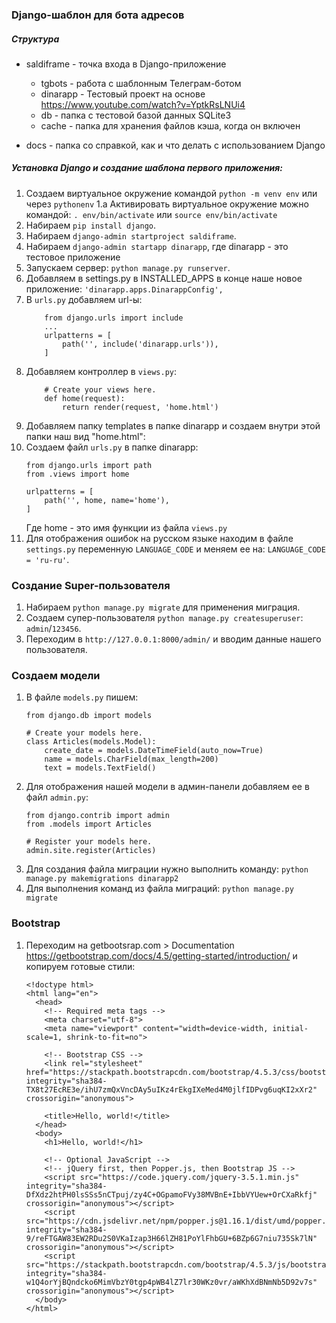 ### Django-шаблон для бота адресов

##### Структура

- saldiframe - точка входа в Django-приложение

    - tgbots - работа с шаблонным Телеграм-ботом
    - dinarapp - Тестовый проект на основе https://www.youtube.com/watch?v=YptkRsLNUi4
    - db - папка с тестовой базой данных SQLite3
    - cache - папка для хранения файлов кэша, когда он включен 

- docs - папка со справкой, как и что делать с использованием Django


##### Установка Django и создание шаблона первого приложения:

1. Создаем виртуальное окружение командой `python -m venv env` или через `pythonenv`
    1.a Активировать виртуальное окружение можно командой: `. env/bin/activate` или `source env/bin/activate`
2. Набираем `pip install django`.
3. Набираем `django-admin startproject saldiframe`.
3. Набираем `django-admin startapp dinarapp`, где dinarapp - это тестовое приложение
4. Запускаем сервер: `python manage.py runserver`.
5. Добавляем в settings.py в INSTALLED_APPS в конце наше новое приложение:
    `'dinarapp.apps.DinarappConfig',`
5. В `urls.py` добавляем url-ы:
    ```
        from django.urls import include
        ...
        urlpatterns = [
            path('', include('dinarapp.urls')),
        ]
    ```
6. Добавляем контроллер в `views.py`:
    ```
        # Create your views here.
        def home(request):
            return render(request, 'home.html')
    ``` 
7. Добавляем папку templates в папке dinarapp и создаем внутри этой папки наш вид "home.html":
8. Создаем файл `urls.py` в папке dinarapp:
    ```
    from django.urls import path
    from .views import home
    
    urlpatterns = [
        path('', home, name='home'),
    ]
    ``` 
   Где home - это имя функции из файла `views.py`
9. Для отображения ошибок на русском языке находим в файле `settings.py` переменную `LANGUAGE_CODE` и меняем ее на:
    `LANGUAGE_CODE = 'ru-ru'`.



### Создание Super-пользователя

1. Набираем `python manage.py migrate` для применения миграция.
2. Создаем супер-пользователя `python manage.py createsuperuser`: `admin`/`123456`.
3. Переходим в `http://127.0.0.1:8000/admin/` и вводим данные нашего пользователя.

### Создаем модели

1. В файле `models.py` пишем:
    ```
    from django.db import models
    
    # Create your models here.
    class Articles(models.Model):
        create_date = models.DateTimeField(auto_now=True)
        name = models.CharField(max_length=200)
        text = models.TextField()
    ```
2. Для отображения нашей модели в админ-панели добавляем ее в файл `admin.py`:
    ```
    from django.contrib import admin
    from .models import Articles
    
    # Register your models here.
    admin.site.register(Articles)
    ```
3. Для создания файла миграции нужно выполнить команду:
    `python manage.py makemigrations dinarapp2`
4. Для выполнения команд из файла миграций:
    `python manage.py migrate`
    


### Bootstrap

1. Переходим на getbootsrap.com > Documentation https://getbootstrap.com/docs/4.5/getting-started/introduction/ и копируем готовые стили:
    ```
    <!doctype html>
    <html lang="en">
      <head>
        <!-- Required meta tags -->
        <meta charset="utf-8">
        <meta name="viewport" content="width=device-width, initial-scale=1, shrink-to-fit=no">
    
        <!-- Bootstrap CSS -->
        <link rel="stylesheet" href="https://stackpath.bootstrapcdn.com/bootstrap/4.5.3/css/bootstrap.min.css" integrity="sha384-TX8t27EcRE3e/ihU7zmQxVncDAy5uIKz4rEkgIXeMed4M0jlfIDPvg6uqKI2xXr2" crossorigin="anonymous">
    
        <title>Hello, world!</title>
      </head>
      <body>
        <h1>Hello, world!</h1>
    
        <!-- Optional JavaScript -->
        <!-- jQuery first, then Popper.js, then Bootstrap JS -->
        <script src="https://code.jquery.com/jquery-3.5.1.min.js" integrity="sha384-DfXdz2htPH0lsSSs5nCTpuj/zy4C+OGpamoFVy38MVBnE+IbbVYUew+OrCXaRkfj" crossorigin="anonymous"></script>
        <script src="https://cdn.jsdelivr.net/npm/popper.js@1.16.1/dist/umd/popper.min.js" integrity="sha384-9/reFTGAW83EW2RDu2S0VKaIzap3H66lZH81PoYlFhbGU+6BZp6G7niu735Sk7lN" crossorigin="anonymous"></script>
        <script src="https://stackpath.bootstrapcdn.com/bootstrap/4.5.3/js/bootstrap.min.js" integrity="sha384-w1Q4orYjBQndcko6MimVbzY0tgp4pWB4lZ7lr30WKz0vr/aWKhXdBNmNb5D92v7s" crossorigin="anonymous"></script>
      </body>
    </html>
    ```